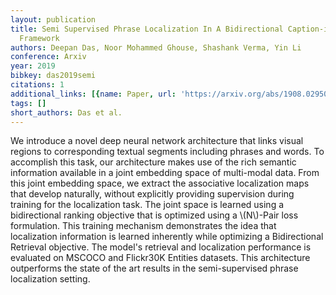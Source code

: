 ```yaml
---
layout: publication
title: Semi Supervised Phrase Localization In A Bidirectional Caption-image Retrieval
  Framework
authors: Deepan Das, Noor Mohammed Ghouse, Shashank Verma, Yin Li
conference: Arxiv
year: 2019
bibkey: das2019semi
citations: 1
additional_links: [{name: Paper, url: 'https://arxiv.org/abs/1908.02950'}]
tags: []
short_authors: Das et al.
---
```

We introduce a novel deep neural network architecture that links visual
regions to corresponding textual segments including phrases and words. To
accomplish this task, our architecture makes use of the rich semantic
information available in a joint embedding space of multi-modal data. From this
joint embedding space, we extract the associative localization maps that
develop naturally, without explicitly providing supervision during training for
the localization task. The joint space is learned using a bidirectional ranking
objective that is optimized using a \\(N\\)-Pair loss formulation. This training
mechanism demonstrates the idea that localization information is learned
inherently while optimizing a Bidirectional Retrieval objective. The model's
retrieval and localization performance is evaluated on MSCOCO and Flickr30K
Entities datasets. This architecture outperforms the state of the art results
in the semi-supervised phrase localization setting.